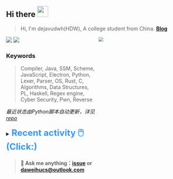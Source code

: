 ## Hi there <img src="https://raw.githubusercontent.com/MartinHeinz/MartinHeinz/master/wave.gif" width="30px">

> Hi, I'm dejavudwh(HDW), A college student from China. **[Blog](https://www.cnblogs.com/secoding)** 

![](https://komarev.com/ghpvc/?username=dejavudwh)
<img src="https://img.shields.io/badge/BLOG-dejavudwh-blue"><a href="https://www.cnblogs.com/secoding/"></a></img>
<img align="right" width="50%" src="https://github-readme-stats.vercel.app/api?username=dejavudwh&show_icons=true&theme=onedark&count_private=true" style="zoom: 80%;" /> 

### Keywords 

> Compiler, Java, SSM, Scheme, JavaScript, Electron, Python, Lexer, Parser, OS, Rust, C, Algorithms, Data Structures, PL, Haskell, Regex engine, Cyber Security, Pwn, Reverse

*最近状态由Python脚本自动更新，详见<a href="https://github.com/dejavudwh/dejavudwh"> repo</a>*

<details>

  <summary><font size="5.5" color="#3399FF"><b>Recent activity 🖱️(Click:)</b></font></summary>

  - <details open>

    <summary><font size="3.5" color="#3399FF"><b>Recent Post 🖱️</b></font></summary>
    <br>
    <table>
    <tr>
    <td>
    <!-- ZHIHUPOSTS:START --> 

    <!-- ZHIHUPOSTS:END -->
    </td>
    <td>
    <!-- GITHUB:START -->

    - [dejavudwh commented on issue dejavudwh/about-rt-thread#42](https://github.com/dejavudwh/about-rt-thread/issues/42) - 2023-06-22T15:54:56Z
    - [dejavudwh opened an issue in dejavudwh/about-rt-thread](https://github.com/dejavudwh/about-rt-thread/issues/44) - 2023-06-20T11:52:37Z
    - [dejavudwh opened an issue in dejavudwh/about-rt-thread](https://github.com/dejavudwh/about-rt-thread/issues/43) - 2023-06-20T11:47:57Z
    - [dejavudwh pushed to option-compile-bsp in dejavudwh/rt-thread](https://github.com/dejavudwh/rt-thread/compare/c2cdb8db5f...371a81f1e8) - 2023-06-19T14:32:39Z
    - [dejavudwh pushed to option-compile-bsp in dejavudwh/rt-thread](https://github.com/dejavudwh/rt-thread/compare/b68fb7f682...c2cdb8db5f) - 2023-06-19T14:22:39Z
    <!-- GITHUB:END -->
    </td>
    </tr>
    </table>
  </details>

</details>

> #### 💬 Ask me anything：[issue](https://github.com/dejavudwh/dejavudwh/issues) or [daweihucs@outlook.com](mailto:daweihucs@outlook.com)